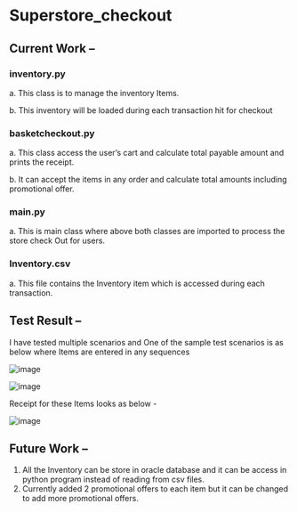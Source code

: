 # Superstore_checkout

## Current Work – 
###	inventory.py 
a.	This class is to manage the inventory Items. 

b.	This inventory will be loaded during each transaction hit for checkout

###	basketcheckout.py
a.	This class access the user’s cart and calculate total payable amount and prints the receipt.

b.	It can accept the items in any order and calculate total amounts including promotional offer.

###	main.py
a.	This is main class where above both classes are imported to process the store check Out for users.

###	Inventory.csv
a.	This file contains the Inventory item which is accessed during each transaction.

## Test Result – 
I have tested multiple scenarios and One of the sample test scenarios is as below where Items are entered in any sequences
 
 ![image](https://user-images.githubusercontent.com/84037638/174051098-4c75bf64-86dc-4244-bc02-dc9d40aaa267.png)

![image](https://user-images.githubusercontent.com/84037638/174051128-34c0c9de-907f-4fe5-9124-f0721c6856fb.png)


Receipt for these Items looks as below - 
 
![image](https://user-images.githubusercontent.com/84037638/174051159-9280ceec-b598-49f6-bb0c-6b4b721393cb.png)

## Future Work – 
1.	All the Inventory can be store in oracle database and it can be access in python program instead of reading from csv files.
2.	Currently added 2 promotional offers to each item but it can be changed to add more promotional offers.

